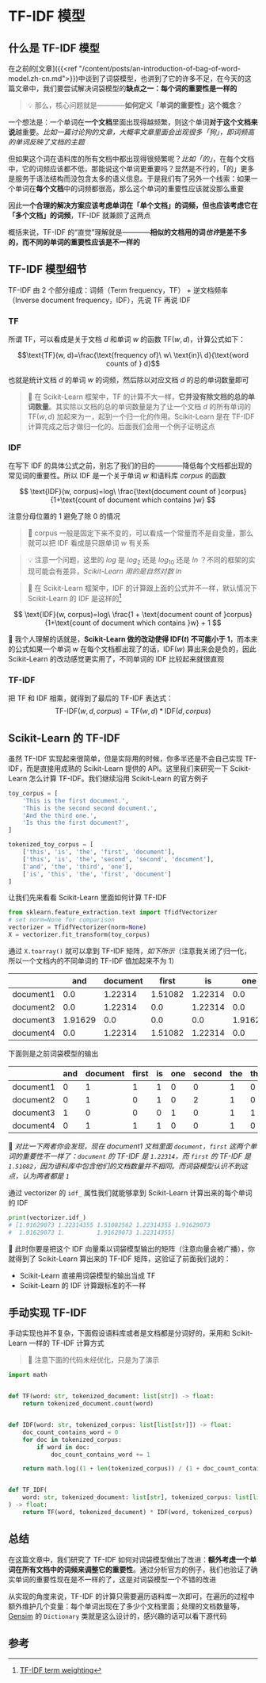 # TF-IDF 模型


## 什么是 TF-IDF 模型

在之前的[文章]({{<ref "/content/posts/an-introduction-of-bag-of-word-model.zh-cn.md">}})中谈到了词袋模型，也讲到了它的许多不足，在今天的这篇文章中，我们要尝试解决词袋模型的**缺点之一：每个词的重要性是一样的**

> 💡 那么，核心问题就是————**如何定义「单词的重要性」这个概念**？

一个想法是：一个单词在**一个文档**里面出现得越频繁，则这个单词**对于这个文档来说**越重要。*比如一篇讨论狗的文章，大概率文章里面会出现很多「狗」，即词频高的单词反映了文档的主题*

但如果这个词在语料库的所有文档中都出现得很频繁呢？*比如「的」*，在每个文档中，它的词频应该都不低，那能说这个单词更重要吗？显然是不行的，「的」更多是服务于语法结构而没包含太多的语义信息。于是我们有了另外一个线索：如果一个单词在**每个文档**中的词频都很高，那么这个单词的重要性应该就没那么重要

因此**一个合理的解决方案应该考虑单词在「单个文档」的词频，但也应该考虑它在「多个文档」的词频**，TF-IDF 就兼顾了这两点

概括来说，TF-IDF 的“直觉”理解就是————**相似的文档用的词*也许*是差不多的，而不同的单词的重要性应该是不一样的**


## TF-IDF 模型细节

TF-IDF 由 2 个部分组成：词频（Term frequency，TF） + 逆文档频率（Inverse document frequency，IDF），先说 TF 再说 IDF

### TF

所谓 TF，可以看成是关于文档 $d$ 和单词 $w$ 的函数 $\text{TF}(w, d)$，计算公式如下：

$$\text{TF}(w, d)=\frac{\text{frequency of}\ w\ \text{in}\ d}{\text{word counts of } d}$$

也就是统计文档 $d$ 的单词 $w$ 的词频，然后除以对应文档 $d$ 的总的单词数量即可

> 🐛 在 Scikit-Learn 框架中，TF 的计算不大一样，**它并没有除文档的总的单词数量**。其实除以文档的总的单词数量是为了让一个文档 $d$ 的所有单词的 $\text{TF}(w, d)$ 加起来为一，起到一个归一化的作用。Scikit-Learn 是在 TF-IDF 计算完成之后才做归一化的。后面我们会用一个例子证明这点

### IDF

在写下 IDF 的具体公式之前，别忘了我们的目的————降低每个文档都出现的常见词的重要性。所以 IDF 是一个关于单词 $w$ 和语料库 $corpus$ 的函数

$$
\text{IDF}(w, corpus)=log\ \frac{\text{document count of }corpus}{1+\text{count of document which contains }w}
$$

注意分母位置的 1 避免了除 0 的情况

> 🤔️ corpus 一般是固定下来不变的，可以看成一个常量而不是自变量，那么就可以把 IDF 看成是只跟单词 $w$ 有关系

> 💡 注意一个问题，这里的 $log$ 是 $log_2$ 还是 $log_{10}$ 还是 $ln$ ？不同的框架的实现可能会有差异，*Scikit-Learn 用的是自然对数 $ln$*

> 🐛 在 Scikit-Learn 框架中，IDF 的计算跟上面的公式并不一样，默认情况下 Scikit-Learn 的 IDF 是这样的[^1]

$$
\text{IDF}(w, corpus)=log\ \frac{1 + \text{document count of }corpus}{1+\text{count of document which contains }w} + 1
$$

🤔️ 我个人理解的话就是，**Scikit-Learn 做的改动使得 $\text{IDF}(t)$ 不可能小于 1**，而本来的公式如果一个单词 $w$ 在每个文档都出现了的话，$\text{IDF}(w)$ 算出来会是负的，因此 Scikit-Learn 的改动感觉更实用了，不同单词的 IDF 比较起来就很直观

### TF-IDF

把 TF 和 IDF 相乘，就得到了最后的 TF-IDF 表达式：
$$
\text{TF-IDF}(w, d, corpus)=\text{TF}(w, d) * \text{IDF}(d, corpus)
$$


## Scikit-Learn 的 TF-IDF

虽然 TF-IDF 实现起来很简单，但是实际用的时候，你多半还是不会自己实现 TF-IDF，而是直接用成熟的 Scikit-Learn 提供的 API。这里我们来研究一下 Scikit-Learn 怎么计算 TF-IDF。我们继续沿用 Scikit-Learn 的官方例子


```python
toy_corpus = [
    'This is the first document.',
    'This is the second second document.',
    'And the third one.',
    'Is this the first document?',
]

tokenized_toy_corpus = [
    ['this', 'is', 'the', 'first', 'document'],
    ['this', 'is', 'the', 'second', 'second', 'document'],
    ['and', 'the', 'third', 'one'],
    ['is', 'this', 'the', 'first', 'document']
]
```
让我们先来看看 Scikit-Learn 里面如何计算 TF-IDF

```python
from sklearn.feature_extraction.text import TfidfVectorizer
# set norm=None for comparison
vectorizer = TfidfVectorizer(norm=None)
X = vectorizer.fit_transform(toy_corpus)
```

通过 `X.toarray()` 就可以拿到 TF-IDF 矩阵，*如下所示*（注意我关闭了归一化，所以一个文档内的不同单词的 TF-IDF 值加起来不为 1）

|           | and     | document | first   | is      | one     | second  | the | third   | this    |
| --------- | ------- | -------- | ------- | ------- | ------- | ------- | --- | ------- | ------- |
| document1 | 0.0     | 1.22314  | 1.51082 | 1.22314 | 0.0     | 0.0     | 1.0 | 0.0     | 1.22314 |
| document2 | 0.0     | 1.22314  | 0.0     | 1.22314 | 0.0     | 3.83258 | 1.0 | 0.0     | 1.22314 |
| document3 | 1.91629 | 0.0      | 0.0     | 0.0     | 1.91629 | 0.0     | 1.0 | 1.91629 | 0.0     |
| document4 | 0.0     | 1.22314  | 1.51082 | 1.22314 | 0.0     | 0.0     | 1.0 | 0.0     | 1.22314 |

下面则是之前词袋模型的输出

|           | and | document | first | is  | one | second | the | third | this |
| --------- | --- | -------- | ----- | --- | --- | ------ | --- | ----- | ---- |
| document1 | 0   | 1        | 1     | 1   | 0   | 0      | 1   | 0     | 1    |
| document2 | 0   | 1        | 0     | 1   | 0   | 2      | 1   | 0     | 1    |
| document3 | 1   | 0        | 0     | 0   | 1   | 0      | 1   | 1     | 0    |
| document4 | 0   | 1        | 1     | 1   | 0   | 0      | 1   | 0     | 1    |


🤔️ *对比一下两者你会发现，现在 document1 文档里面 `document`，`first` 这两个单词的重要性不一样了：`document` 的 TF-IDF 是 `1.22314`，而 `first` 的 TF-IDF 是 `1.51082`，因为语料库中包含他们的文档数量并不相同。而词袋模型认识不到这点，认为两者都是 `1`*


通过 vectorizer 的 `idf_` 属性我们就能够拿到 Scikit-Learn 计算出来的每个单词的 IDF

```python
print(vectorizer.idf_)
# [1.91629073 1.22314355 1.51082562 1.22314355 1.91629073 
#  1.91629073 1.         1.91629073 1.22314355]
```

🤔️ 此时你要是把这个 IDF 向量乘以词袋模型输出的矩阵（注意向量会被广播），你就得到了 Scikit-Learn 算出来的 TF-IDF 矩阵，这验证了前面我们说的：
- Scikit-Learn 直接用词袋模型的输出当成 TF
- Scikit-Learn 的 IDF 计算跟标准的不一样

## 手动实现 TF-IDF

手动实现也并不复杂，下面假设语料库或者是文档都是分词好的，采用和 Scikit-Learn 一样的 TF-IDF 计算方式

> 🐛 注意下面的代码未经优化，只是为了演示

```python
import math


def TF(word: str, tokenized_document: list[str]) -> float:
    return tokenized_document.count(word)


def IDF(word: str, tokenized_corpus: list[list[str]]) -> float:
    doc_count_contains_word = 0
    for doc in tokenized_corpus:
        if word in doc:
            doc_count_contains_word += 1

    return math.log((1 + len(tokenized_corpus)) / (1 + doc_count_contains_word)) + 1


def TF_IDF(
    word: str, tokenized_document: list[str], tokenized_corpus: list[list[str]]
) -> float:
    return TF(word, tokenized_document) * IDF(word, tokenized_corpus)
```

## 总结
在这篇文章中，我们研究了 TF-IDF 如何对词袋模型做出了改进：**额外考虑一个单词在所有文档中的词频来调整它的重要性**。通过分析官方的例子，我们也验证了确实单词的重要性现在是不一样的了，这是对词袋模型一个不错的改进

从实现的角度来说，TF-IDF 的计算只需要遍历语料库一次即可，在遍历的过程中额外维护几个变量：每个单词出现在了多少个文档里面；处理的文档数量等，[Gensim](https://radimrehurek.com/gensim/index.html) 的 `Dictionary` 类就是这么设计的，感兴趣的话可以看下源代码

## 参考

[^1]: [TF-IDF term weighting](https://scikit-learn.org/stable/modules/feature_extraction.html#tfidf-term-weighting)

